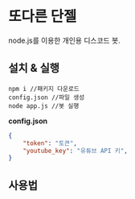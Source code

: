 # 또다른 단젤
node.js를 이용한 개인용 디스코드 봇.  

## 설치 & 실행
```
npm i //패키지 다운로드
config.json //파일 생성  
node app.js //봇 실행
```
**config.json**

```json
{
    "token": "토큰",
    "youtube_key": "유튜브 API 키",
}
```

## 사용법
